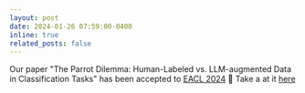 ```yaml
---
layout: post
date: 2024-01-26 07:59:00-0400
inline: true
related_posts: false
---
```


Our paper "The Parrot Dilemma: Human-Labeled vs. LLM-augmented Data in Classification Tasks" has been accepted to [EACL 2024](https://2024.eacl.org/calls/papers/) 🎉 Take a at it [here](https://arxiv.org/abs/2304.13861)